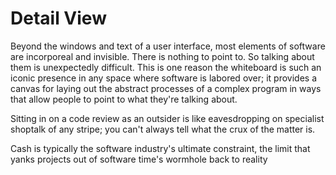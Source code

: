 # Detail View

Beyond the windows and text of a user interface, most elements of software
are incorporeal and invisible. There is nothing to point to. So talking
about them is unexpectedly difficult. This is one reason the whiteboard is
such an iconic presence in any space where software is labored over; it provides
a canvas for laying out the abstract processes of a complex program in
ways that allow people to point to what they're talking about.

Sitting in
on a code review as an outsider is like eavesdropping on specialist shoptalk
of any stripe; you can't always tell what the crux of the matter is.

Cash is typically the software industry's ultimate constraint, the limit
that yanks projects out of software time's wormhole back to reality
